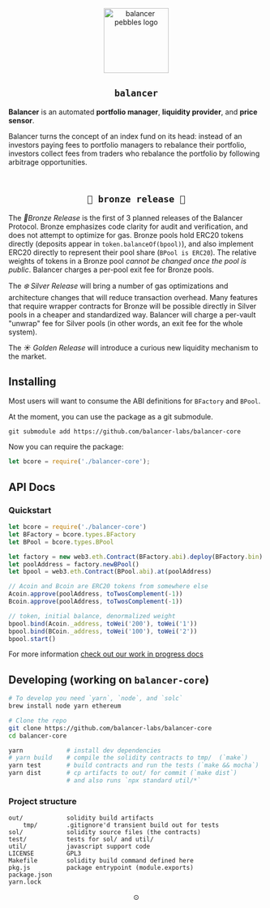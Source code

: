 <p align=center>
<img width="128px" src="https://balancer-labs.github.io/pebbles/images/pebbles-pad.256w.png" alt="balancer pebbles logo"/>
</p>

<h2 align=center><code>balancer</code></h2>

**Balancer** is an automated **portfolio manager**, **liquidity provider**, and **price sensor**.

Balancer turns the concept of an index fund on its head: instead of an investors paying fees
to portfolio managers to rebalance their portfolio, investors collect fees from traders who rebalance
the portfolio by following arbitrage opportunities.

<h2 align=center><br/><code>🍂 bronze release 🍂</code></h2>

The *🍂Bronze Release*  is the first of 3 planned releases of the Balancer Protocol.
Bronze emphasizes code clarity for audit and verification, and does not attempt to optimize for gas.
Bronze pools hold ERC20 tokens directly (deposits appear in `token.balanceOf(bpool)`), and also implement ERC20 directly to represent their pool share (`BPool is ERC20`).
The relative weights of tokens in a Bronze pool *cannot be changed once the pool is public*.
Balancer charges a per-pool exit fee for Bronze pools.

The *❄️ Silver Release* will bring a number of gas optimizations and architecture changes that will reduce transaction overhead.
Many features that require wrapper contracts for Bronze will be possible directly in Silver pools in a cheaper and standardized way.
Balancer will charge a per-vault "unwrap" fee for Silver pools (in other words, an exit fee for the whole system).

The *☀️ Golden Release* will introduce a curious new liquidity mechanism to the market.

## Installing

Most users will want to consume the ABI definitions for `BFactory` and `BPool`.

At the moment, you can use the package as a git submodule.

```
git submodule add https://github.com/balancer-labs/balancer-core
```

Now you can require the package:

```javascript
let bcore = require('./balancer-core');
```

## API Docs

### Quickstart

```javascript
let bcore = require('./balancer-core')
let BFactory = bcore.types.BFactory
let BPool = bcore.types.BPool

let factory = new web3.eth.Contract(BFactory.abi).deploy(BFactory.bin)
let poolAddress = factory.newBPool()
let bpool = web3.eth.Contract(BPool.abi).at(poolAddress)

// Acoin and Bcoin are ERC20 tokens from somewhere else
Acoin.approve(poolAddress, toTwosComplement(-1))
Bcoin.approve(poolAddress, toTwosComplement(-1))

// token, initial balance, denormalized weight
bpool.bind(Acoin._address, toWei('200'), toWei('1'))
bpool.bind(BCoin._address, toWei('100'), toWei('2'))
bpool.start()
```

For more information [check out our work in progress docs](https://github.com/balancer-labs/balancer-page/blob/master/api.md)

## Developing (working on `balancer-core`)

```sh
# To develop you need `yarn`, `node`, and `solc`
brew install node yarn ethereum

# Clone the repo
git clone https://github.com/balancer-labs/balancer-core
cd balancer-core

yarn            # install dev dependencies
# yarn build    # compile the solidity contracts to tmp/  (`make`)
yarn test       # build contracts and run the tests (`make && mocha`)
yarn dist       # cp artifacts to out/ for commit (`make dist`)
                # and also runs `npx standard util/*`
```

### Project structure

```
out/            solidity build artifacts
    tmp/        .gitignore'd transient build out for tests
sol/            solidity source files (the contracts)
test/           tests for sol/ and util/
util/           javascript support code
LICENSE         GPL3
Makefile        solidity build command defined here
pkg.js          package entrypoint (module.exports)
package.json
yarn.lock
```

<p align=center>⊙</p>
